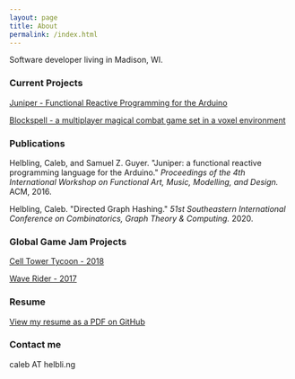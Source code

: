 ```yaml
---
layout: page
title: About
permalink: /index.html
---
```


Software developer living in Madison, WI.


### Current Projects

[Juniper - Functional Reactive Programming for the Arduino](http://www.juniper-lang.org/)

[Blockspell - a multiplayer magical combat game set in a voxel environment](http://www.blockspell.com/)

### Publications

Helbling, Caleb, and Samuel Z. Guyer. "Juniper: a functional reactive programming language for the Arduino." *Proceedings of the 4th International Workshop on Functional Art, Music, Modelling, and Design.* ACM, 2016.

Helbling, Caleb. "Directed Graph Hashing." *51st Southeastern International Conference on
 Combinatorics, Graph Theory & Computing.* 2020.

### Global Game Jam Projects

[Cell Tower Tycoon - 2018](https://globalgamejam.org/2018/games/cell-tower-tycoon)

[Wave Rider - 2017](https://globalgamejam.org/2017/games/wave-rider-3)

### Resume

[View my resume as a PDF on GitHub](https://github.com/calebh/calebh.github.io/blob/master/resume.pdf)

### Contact me

caleb AT helbli.ng
